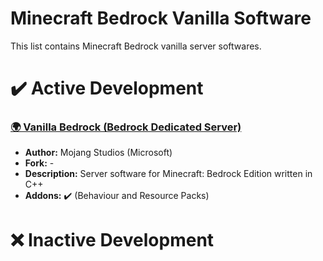 # Minecraft Bedrock Vanilla Software
This list contains Minecraft Bedrock vanilla server softwares.

# ️️✔️ Active Development
### [🌍 Vanilla Bedrock (Bedrock Dedicated Server)](https://www.minecraft.net/en-us/download/server/bedrock)
- **Author:** Mojang Studios (Microsoft)
- **Fork:** -
- **Description:** Server software for Minecraft: Bedrock Edition written in C++
- **Addons:** ✔️ (Behaviour and Resource Packs)

# ❌ Inactive Development